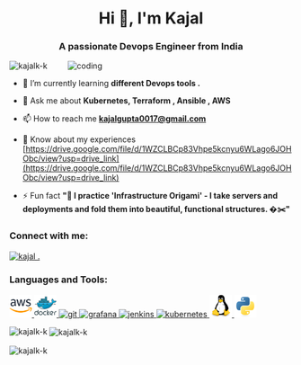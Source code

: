 <h1 align="center">Hi 👋, I'm Kajal</h1>
<h3 align="center">A passionate Devops Engineer from India</h3>

<img align="right" alt="coding" width="400" src="https://media2.giphy.com/media/2IudUHdI075HL02Pkk/200.webp?cid=ecf05e473ihtheuagqi2sxgcz8lcwunhxu38cc0kwt9azc5e&ep=v1_gifs_search&rid=200.webp&ct=g">

<p align="left"> <img src="https://komarev.com/ghpvc/?username=kajalk-k&label=Profile%20views&color=0e75b6&style=flat" alt="kajalk-k" /> </p>

- 🌱 I’m currently learning **different Devops tools .**

- 💬 Ask me about **Kubernetes, Terraform , Ansible , AWS**

- 📫 How to reach me **kajalgupta0017@gmail.com**

- 📄 Know about my experiences [https://drive.google.com/file/d/1WZCLBCp83Vhpe5kcnyu6WLago6JOHObc/view?usp=drive_link](https://drive.google.com/file/d/1WZCLBCp83Vhpe5kcnyu6WLago6JOHObc/view?usp=drive_link)

- ⚡ Fun fact **"🔧 I practice 'Infrastructure Origami' - I take servers and deployments and fold them into beautiful, functional structures. �✂️"**

<h3 align="left">Connect with me:</h3>
<p align="left">
<a href="https://linkedin.com/in/kajal ." target="blank"><img align="center" src="https://raw.githubusercontent.com/rahuldkjain/github-profile-readme-generator/master/src/images/icons/Social/linked-in-alt.svg" alt="kajal ." height="30" width="40" /></a>
</p>

<h3 align="left">Languages and Tools:</h3>
<p align="left"> <a href="https://aws.amazon.com" target="_blank" rel="noreferrer"> <img src="https://raw.githubusercontent.com/devicons/devicon/master/icons/amazonwebservices/amazonwebservices-original-wordmark.svg" alt="aws" width="40" height="40"/> </a> <a href="https://www.docker.com/" target="_blank" rel="noreferrer"> <img src="https://raw.githubusercontent.com/devicons/devicon/master/icons/docker/docker-original-wordmark.svg" alt="docker" width="40" height="40"/> </a> <a href="https://git-scm.com/" target="_blank" rel="noreferrer"> <img src="https://www.vectorlogo.zone/logos/git-scm/git-scm-icon.svg" alt="git" width="40" height="40"/> </a> <a href="https://grafana.com" target="_blank" rel="noreferrer"> <img src="https://www.vectorlogo.zone/logos/grafana/grafana-icon.svg" alt="grafana" width="40" height="40"/> </a> <a href="https://www.jenkins.io" target="_blank" rel="noreferrer"> <img src="https://www.vectorlogo.zone/logos/jenkins/jenkins-icon.svg" alt="jenkins" width="40" height="40"/> </a> <a href="https://kubernetes.io" target="_blank" rel="noreferrer"> <img src="https://www.vectorlogo.zone/logos/kubernetes/kubernetes-icon.svg" alt="kubernetes" width="40" height="40"/> </a> <a href="https://www.linux.org/" target="_blank" rel="noreferrer"> <img src="https://raw.githubusercontent.com/devicons/devicon/master/icons/linux/linux-original.svg" alt="linux" width="40" height="40"/> </a> <a href="https://www.python.org" target="_blank" rel="noreferrer"> <img src="https://raw.githubusercontent.com/devicons/devicon/master/icons/python/python-original.svg" alt="python" width="40" height="40"/> </a> </p>

<p><img align="left" src="https://github-readme-stats.vercel.app/api/top-langs?username=kajalk-k&show_icons=true&locale=en&layout=compact" alt="kajalk-k" /></p>

<p>&nbsp;<img align="center" src="https://github-readme-stats.vercel.app/api?username=kajalk-k&show_icons=true&locale=en" alt="kajalk-k" /></p>

<p><img align="center" src="https://github-readme-streak-stats.herokuapp.com/?user=kajalk-k&" alt="kajalk-k" /></p>
